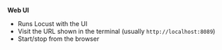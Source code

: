 **Web UI**
- Runs Locust with the UI
- Visit the URL shown in the terminal (usually `http://localhost:8089`)
- Start/stop from the browser
